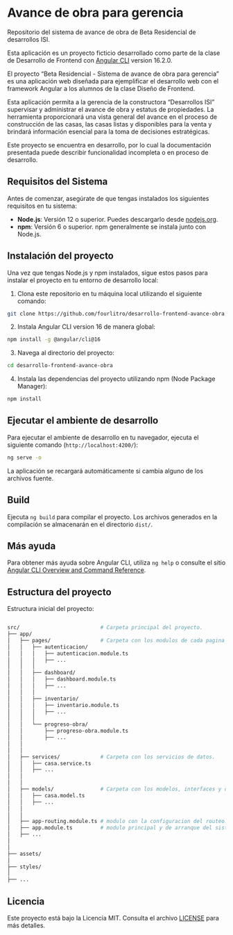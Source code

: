 # Avance de obra para gerencia

Repositorio del sistema de avance de obra de Beta Residencial de desarrollos ISI.

Esta aplicación es un proyecto ficticio desarrollado como parte de la clase de Desarrollo de Frontend con [Angular CLI](https://github.com/angular/angular-cli) version 16.2.0.

El proyecto “Beta Residencial - Sistema de avance de obra para gerencia” es una aplicación web diseñada para ejemplificar el desarrollo web con el framework Angular a los alumnos de la clase Diseño de Frontend.

Esta aplicación permita a la gerencia de la constructora “Desarrollos ISI” supervisar  y  administrar el  avance  de  obra  y  estatus  de propiedades. La herramienta proporcionará una vista general del avance en el proceso de construcción de las casas, las casas listas y disponibles para la venta y brindará información esencial para la toma de decisiones estratégicas.

Este proyecto se encuentra en desarrollo, por lo cual la documentación presentada puede describir funcionalidad incompleta o en proceso de desarrollo.

## Requisitos del Sistema

Antes de comenzar, asegúrate de que tengas instalados los siguientes requisitos en tu sistema:

- **Node.js**: Versión 12 o superior. Puedes descargarlo desde [nodejs.org](https://nodejs.org/).
- **npm**: Versión 6 o superior. npm generalmente se instala junto con Node.js.

## Instalación del proyecto
Una vez que tengas Node.js y npm instalados, sigue estos pasos para instalar el proyecto en tu entorno de desarrollo local:

1. Clona este repositorio en tu máquina local utilizando el siguiente comando:

```bash
git clone https://github.com/fourlitro/desarrollo-frontend-avance-obra.git
```

2. Instala Angular CLI version 16 de manera global:

```bash
npm install -g @angular/cli@16
```

3. Navega al directorio del proyecto:

```bash
cd desarrollo-frontend-avance-obra
```

4. Instala las dependencias del proyecto utilizando npm (Node Package Manager):

```bash
npm install
```

## Ejecutar el ambiente de desarrollo

Para ejecutar el ambiente de desarrollo en tu navegador, ejecuta el siguiente comando (`http://localhost:4200/`):

```bash
ng serve -o
```

La aplicación se recargará automáticamente si cambia alguno de los archivos fuente.

## Build

Ejecuta `ng build` para compilar el proyecto. Los archivos generados en la compilación se almacenarán en el directorio `dist/`.

## Más ayuda

Para obtener más ayuda sobre Angular CLI, utiliza `ng help` o consulte el sitio [Angular CLI Overview and Command Reference](https://angular.io/cli).

## Estructura del proyecto

Estructura inicial del proyecto:

```bash

src/                          # Carpeta principal del proyecto.
├── app/
│   ├── pages/                # Carpeta con los modulos de cada pagina y sus componentes.
│   │   ├── autenticacion/
│   │   │   ├── autenticacion.module.ts
│   │   │   ├── ...
│   │   │
│   │   ├── dashboard/
│   │   │   ├── dashboard.module.ts
│   │   │   ├── ...
│   │   │
│   │   ├── inventario/
│   │   │   ├── inventario.module.ts
│   │   │   ├── ...
│   │   │
│   │   └── progreso-obra/
│   │       ├── progreso-obra.module.ts
│   │       ├── ...
│   │
│   │
│   ├── services/             # Carpeta con los servicios de datos.
│   │   ├── casa.service.ts
│   │   ├── ...
│   │
│   │
│   ├── models/               # Carpeta con los modelos, interfaces y datos estaticos.
│   │   ├── casa.model.ts
│   │   ├── ...
│   │
│   │
│   ├── app-routing.module.ts # modulo con la configuracion del routeo.
│   ├── app.module.ts         # modulo principal y de arranque del sistema.
│   ├── ...
│
│
├── assets/
│
├── styles/
│
├── ...

```

## Licencia

Este proyecto está bajo la Licencia MIT. Consulta el archivo [LICENSE](LICENSE) para más detalles.
